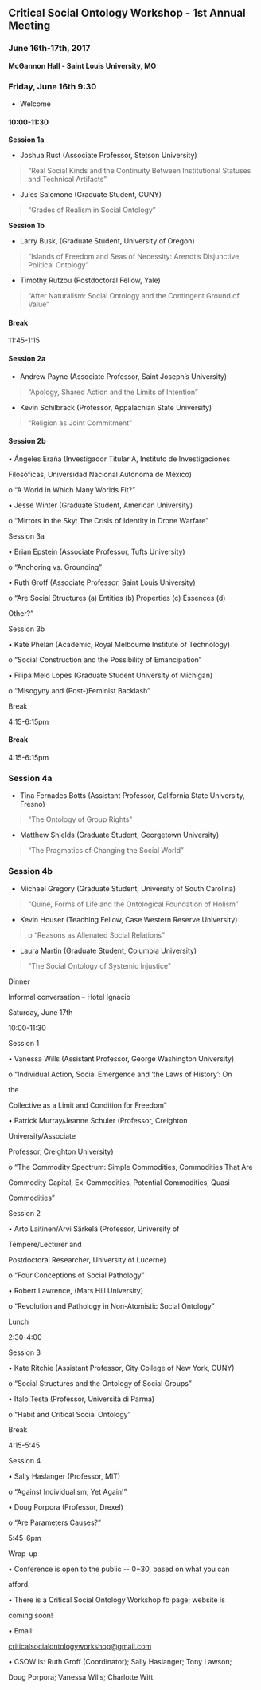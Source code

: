 ## Critical Social Ontology Workshop - 1st Annual Meeting

### June 16th-17th, 2017

**McGannon Hall - Saint Louis University, MO**

### Friday, June 16th 9:30

* Welcome

#### 10:00-11:30

**Session 1a**

* Joshua Rust \(Associate Professor, Stetson University\)

> “Real Social Kinds and the Continuity Between Institutional Statuses and Technical Artifacts”

* Jules Salomone \(Graduate Student, CUNY\)

> “Grades of Realism in Social Ontology”

**Session 1b**

* Larry Busk, \(Graduate Student, University of Oregon\)

> “Islands of Freedom and Seas of Necessity: Arendt’s Disjunctive Political Ontology”

* Timothy Rutzou \(Postdoctoral Fellow, Yale\)

> “After Naturalism: Social Ontology and the Contingent Ground of Value”

#### Break

11:45-1:15

#### Session 2a

* Andrew Payne \(Associate Professor, Saint Joseph’s University\)

> “Apology, Shared Action and the Limits of Intention”

* Kevin Schilbrack \(Professor, Appalachian State University\)

> “Religion as Joint Commitment”

#### Session 2b

• Ángeles Eraña \(Investigador Titular A, Instituto de Investigaciones

Filosóficas, Universidad Nacional Autónoma de México\)

o “A World in Which Many Worlds Fit?”

• Jesse Winter \(Graduate Student, American University\)

o “Mirrors in the Sky: The Crisis of Identity in Drone Warfare”

Session 3a

• Brian Epstein \(Associate Professor, Tufts University\)

o “Anchoring vs. Grounding”

• Ruth Groff \(Associate Professor, Saint Louis University\)

o “Are Social Structures \(a\) Entities \(b\) Properties \(c\) Essences \(d\)

Other?”

Session 3b

• Kate Phelan \(Academic, Royal Melbourne Institute of Technology\)

o “Social Construction and the Possibility of Emancipation”

• Filipa Melo Lopes \(Graduate Student University of Michigan\)

o “Misogyny and \(Post-\)Feminist Backlash”

Break

4:15-6:15pm

 #### Break

 4:15-6:15pm

 ### Session 4a

 - Tina Fernades Botts (Assistant Professor, California State University, Fresno)

>"The Ontology of Group Rights"

-  Matthew Shields (Graduate Student, Georgetown University)

>“The Pragmatics of Changing the Social World”

### Session 4b

- Michael Gregory (Graduate Student, University of South Carolina)

>“Quine, Forms of Life and the Ontological Foundation of Holism”

- Kevin Houser (Teaching Fellow, Case Western Reserve University)

>  o “Reasons as Alienated Social Relations”
 
- Laura Martin (Graduate Student, Columbia University)

>"The Social Ontology of Systemic Injustice"

Dinner

Informal conversation – Hotel Ignacio

Saturday, June 17th

10:00-11:30

Session 1

• Vanessa Wills \(Assistant Professor, George Washington University\)

o “Individual Action, Social Emergence and ‘the Laws of History’: On

the

Collective as a Limit and Condition for Freedom”

• Patrick Murray/Jeanne Schuler \(Professor, Creighton

University/Associate

Professor, Creighton University\)

o “The Commodity Spectrum: Simple Commodities, Commodities That Are

Commodity Capital, Ex-Commodities, Potential Commodities, Quasi-

Commodities”

Session 2

• Arto Laitinen/Arvi Särkelä \(Professor, University of

Tempere/Lecturer and

Postdoctoral Researcher, University of Lucerne\)

o “Four Conceptions of Social Pathology”

• Robert Lawrence, \(Mars Hill University\)

o “Revolution and Pathology in Non-Atomistic Social Ontology”

Lunch

2:30-4:00

Session 3

• Kate Ritchie \(Assistant Professor, City College of New York, CUNY\)

o “Social Structures and the Ontology of Social Groups”

• Italo Testa \(Professor, Università di Parma\)

o “Habit and Critical Social Ontology”

Break

4:15-5:45

Session 4

• Sally Haslanger \(Professor, MIT\)

o “Against Individualism, Yet Again!”

• Doug Porpora \(Professor, Drexel\)

o “Are Parameters Causes?”

5:45-6pm

Wrap-up

• Conference is open to the public -- $0-$30, based on what you can

afford.

• There is a Critical Social Ontology Workshop fb page; website is

coming soon!

• Email:

[criticalsocialontologyworkshop@gmail.com](link)

• CSOW is: Ruth Groff \(Coordinator\); Sally Haslanger; Tony Lawson;

Doug Porpora; Vanessa Wills; Charlotte Witt.


